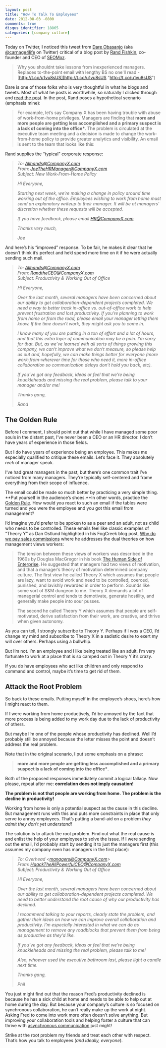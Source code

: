 ```yaml
---
layout: post
title: "How To Talk To Employees"
date: 2012-08-03 -0800
comments: true
disqus_identifier: 18865
categories: [company culture]
---
```

Today on Twitter, I noticed this tweet from [Dare
Obasanjo](http://www.25hoursaday.com/weblog/ "Dare Obasanjo") (aka
[@carnage4life](https://twitter.com/Carnage4Life "Carnage4Life on Twitter")
on Twitter) critical of a blog post by [Rand
Fishkin](http://moz.com/rand/ "Rand Fishkin's Blog"), co-founder and CEO
of [SEOMoz](http://seomoz.com/ "SEOMoz").

> Why you shouldnt take lessons from inexperienced managers. Replaces
> to-the-point email with lengthy BS no one'll read
> -[http://t.co/u1vu8sUS](http://t.co/u1vu8sUS "http://t.co/u1vu8sUS")

Dare is one of those folks who is very thoughtful in what he blogs and
tweets. Most of what he posts is worthwhile, so naturally I clicked
through and [read the
post](http://moz.com/rand/one-bad-policy-change-email-can-kill-company-culture/ "How company policy can kill company culture").
In the post, Rand poses a hypothetical scenario (emphasis mine):

> For example, let’s say Company X has been having trouble with abuse of
> work-from-home privileges. Managers are finding that **more and more
> people are getting less accomplished and a primary suspect is a lack
> of coming into the office\***. The problem is circulated at the
> executive team meeting and a decision is made to change the
> work-from-home policy to provide greater analytics and visibility. An
> email is sent to the team that looks like this:

Rand supplies the “typical” corporate response:

> *To: Allhands@CompanyX.com* \
> *From: JoeTheHRManager@CompanyX.com* \
> *Subject: New Work-From-Home Policy*
>
> *Hi Everyone,*
>
> *Starting next week, we’re making a change in policy around time
> working out of the office. Employees wishing to work from home must
> send an explanatory writeup to their manager. It will be at managers’
> discretion whether these requests will be accepted.*
>
> *If you have feedback, please email HR@CompanyX.com*
>
> *Thanks very much,*
>
> *Joe*

And here’s his “improved” response. To be fair, he makes it clear that
he doesn’t think it’s perfect and he’d spend more time on it if he were
actually sending such mail.

> *To: Allhands@CompanyX.com* \
> *From: RandtheCEO@CompanyX.com* \
> *Subject: Productivity & Working Out of Office*
>
> *Hi Everyone,*
>
> *Over the last month, several managers have been concerned about our
> ability to get collaboration-dependent projects completed. We need a
> way to better track in-office vs. out-of-office work to help prevent
> frustration and lost productivity. *If you’re planning to work from
> home or from the road, please email your manager letting them know. If
> the time doesn’t work, they might ask you to come in.**
>
> *I know many of you are putting in a ton of effort and a lot of hours,
> and that this extra layer of communication may be a pain. I’m sorry
> for that. But, as we’ve learned with all sorts of things growing this
> company, we can’t improve what we don’t measure, so please help us out
> and, hopefully, we can make things better for everyone (more
> work-from-wherever time for those who need it, more in-office
> collaboration so communication delays don’t hold you back, etc).*
>
> *If you’ve got any feedback, ideas or feel that we’re being
> knuckleheads and missing the real problem, please talk to your manager
> and/or me!*
>
> *Thanks gang,*
>
> *Rand*

The Golden Rule
---------------

Before I comment, I should point out that while I have managed some poor
souls in the distant past, I’ve never been a CEO or an HR director. I
don’t have years of experience in those fields.

But I do have years of experience being an employee. This makes me
especially qualified to critique these emails. Let’s face it. They
absolutely *reek* of manager speak.

I’ve had great managers in the past, but there’s one common trait I’ve
noticed from many managers. They’re typically self-centered and frame
everything from their scope of influence.

The email could be made so much better by practicing a very simple
thing. **Put yourself in the audience’s shoes.**In other words, practice
the [Golden
Rule](http://en.wikipedia.org/wiki/Golden_Rule "The Golden Rule"). How
would *you* react to such an email if the tables were turned and you
were the employee and you got this email from management?

I’d imagine you’d prefer to be spoken to as a peer and an adult, not as
child who needs to be controlled. These emails feel like classic
examples of “Theory Y” as Dan Ostlund highlighted in his FogCreek blog
post, [Why do we pay sales
commissions](http://blog.fogcreek.com/why-do-we-pay-sales-commissions/ "Why do we pay sales commissions")
where he addresses the dual theories on how management views workers:

> The tension between these views of workers was described in the 1960s
> by Douglas MacGregor in his book [The Human Side of
> Enterprise](http://www.amazon.com/Human-Side-Enterprise-Annotated/dp/0071462228/ref=sr_1_1?ie=UTF8&qid=1325694254&sr=8-1).
> He suggested that managers had two views of motivation, and that a
> manager’s theory of motivation determined company culture. The first
> view he called Theory X which assumes that people are lazy, want to
> avoid work and need to be controlled, coerced, punished, and lavishly
> rewarded in order to perform. Sounds like some sort of S&M dungeon to
> me. Theory X demands a lot of managerial control and tends to
> demotivate, generate hostility, and generally make people into sour
> pusses.
>
> The second he called Theory Y which assumes that people are
> self-motivated, derive satisfaction from their work, are creative, and
> thrive when given autonomy.

As you can tell, I strongly subscribe to Theory Y. Perhaps if I *was* a
CEO, I’d change my mind and subscribe to Theory X in a sadistic desire
to exert my will over others. Perhaps using a bullwhip.

But I’m not. I’m an employee and I like being treated like an adult. I’m
very fortunate to work at a place that is so camped out in Theory Y it’s
crazy.

If you do have employees who act like children and only respond to
command and control, maybe it’s time to get rid of them.

Attack the Root Problem
-----------------------

So back to these emails. Putting myself in the employee’s shoes, here’s
how I might react to them.

If I were working from home productively, I’d be annoyed by the fact
that more process is being added to my work day due to the lack of
productivity of others.

But maybe I’m one of the people whose productivity has declined. Well
I’d probably still be annoyed because the letter misses the point and
doesn’t address the real problem.

Note that in the original scenario, I put some emphasis on a phrase:

> **more and more people are getting less accomplished and a primary
> suspect is a lack of coming into the office\***.

Both of the proposed responses immediately commit a logical fallacy. Now
please, repeat after me: **correlation does not imply causation**!

**The problem is not that people are working from home. The problem is
the decline in productivity!**

Working from home is only a potential suspect as the cause in this
decline. But management runs with this and puts more constraints in
place that only serve to annoy employees. That’s putting a band-aid on a
problem *they admit they don’t yet understand!*

The solution is to attack the root problem. Find out what the real cause
is and enlist the help of your employees to solve the issue. If I were
sending out the email, I’d probably start by sending it to just the
managers first (this assumes my company even has managers in the first
place):

> *To: Overhead
> \<[managers@CompanyX.com](mailto:managers@CompanyX.com)\>* \
> *From:
> [HaackTheAllPowerfulCEO@CompanyX.com](mailto:HaackTheAllPowerfulCEO@CompanyX.com)*
> \
> *Subject: Productivity & Working Out of Office*
>
> *Hi Everyone,*
>
> *Over the last month, several managers have been concerned about our
> ability to get collaboration-dependent projects completed. We need to
> better understand the root cause of why our productivity has
> declined.*
>
> *I recommend talking to your reports, clearly state the problem, and
> gather their ideas on how we can improve overall collaboration and
> productivity. I’m especially interested in what we can do as
> management to remove any roadblocks that prevent them from being as
> productive as they’d like.*
>
> *If you’ve got any feedback, ideas or feel that we’re being
> knuckleheads and missing the real problem, please talk to me!*
>
> *Also, whoever used the executive bathroom last, please light a candle
> next time.*
>
> *Thanks gang,*
>
> *Phil*

You just might find out that the reason Fred’s productivity declined is
because he has a sick child at home and needs to be able to help out at
home during the day. But because your company’s culture is so focused on
synchronous collaboration, he can’t really make up the work at night.
Asking Fred to come into work more often doesn’t solve anything. But
improving your collaboration tools and helping foster a culture that can
thrive with [asynchronous
communication](http://zachholman.com/posts/how-github-works-asynchronous/ "Asynchronous communication")
just might!

Strike at the root problem my friends and treat each other with respect.
That’s how you talk to employees (*and ideally, everyone*).

